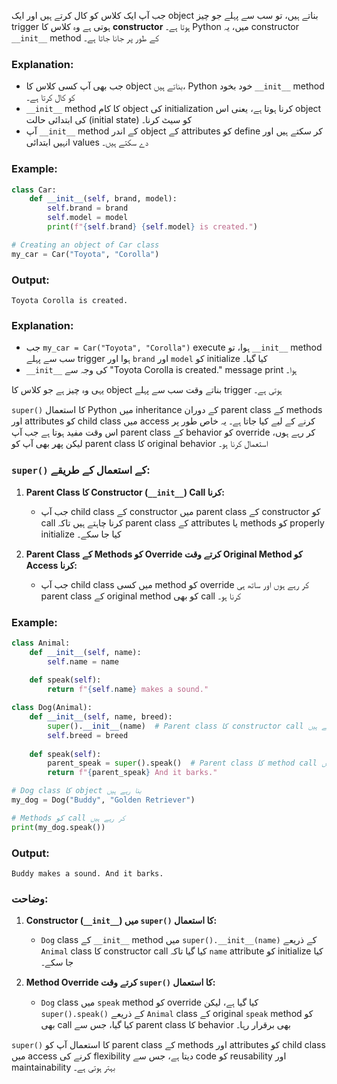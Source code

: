 جب آپ ایک کلاس کو کال کرتے ہیں اور ایک object بناتے ہیں، تو سب سے پہلے جو چیز trigger ہوتی ہے وہ کلاس کا **constructor** ہوتا ہے۔ Python میں، یہ constructor `__init__` method کے طور پر جانا جاتا ہے۔

### **Explanation:**
- جب بھی آپ کسی کلاس کا object بناتے ہیں، Python خود بخود `__init__` method کو کال کرتا ہے۔
- `__init__` method کا کام object کی initialization کرنا ہوتا ہے، یعنی اس object کی ابتدائی حالت (initial state) کو سیٹ کرنا۔
- آپ `__init__` method کے اندر object کے attributes کو define کر سکتے ہیں اور انہیں ابتدائی values دے سکتے ہیں۔

### **Example:**

```python
class Car:
    def __init__(self, brand, model):
        self.brand = brand
        self.model = model
        print(f"{self.brand} {self.model} is created.")

# Creating an object of Car class
my_car = Car("Toyota", "Corolla")
```

### **Output:**
```
Toyota Corolla is created.
```

### **Explanation:**
- جب `my_car = Car("Toyota", "Corolla")` execute ہوا، تو `__init__` method سب سے پہلے trigger ہوا اور `brand` اور `model` کو initialize کیا گیا۔
- `__init__` کی وجہ سے "Toyota Corolla is created." message print ہوا۔ 

یہی وہ چیز ہے جو کلاس کا object بناتے وقت سب سے پہلے trigger ہوتی ہے۔





`super()` کا استعمال Python میں inheritance کے دوران parent class کے methods اور attributes کو child class میں access کرنے کے لیے کیا جاتا ہے۔ یہ خاص طور پر اس وقت مفید ہوتا ہے جب آپ parent class کے behavior کو override کر رہے ہوں، لیکن پھر بھی آپ کو parent class کا original behavior استعمال کرنا ہو۔

### **`super()` کے استعمال کے طریقے:**

1. **Parent Class کا Constructor (`__init__`) Call کرنا:**
   - جب آپ child class کے constructor میں parent class کے constructor کو call کرنا چاہتے ہیں تاکہ parent class کے attributes یا methods کو properly initialize کیا جا سکے۔

2. **Parent Class کے Methods کو Override کرتے وقت Original Method کو Access کرنا:**
   - جب آپ child class میں کسی method کو override کر رہے ہوں اور ساتھ ہی parent class کے original method کو بھی call کرنا ہو۔

### **Example:**

```python
class Animal:
    def __init__(self, name):
        self.name = name
    
    def speak(self):
        return f"{self.name} makes a sound."

class Dog(Animal):
    def __init__(self, name, breed):
        super().__init__(name)  # Parent class کا constructor call کر رہے ہیں
        self.breed = breed
    
    def speak(self):
        parent_speak = super().speak()  # Parent class کا method call کر رہے ہیں
        return f"{parent_speak} And it barks."

# Dog class کا object بنا رہے ہیں
my_dog = Dog("Buddy", "Golden Retriever")

# Methods کو call کر رہے ہیں
print(my_dog.speak())
```

### **Output:**
```
Buddy makes a sound. And it barks.
```

### **وضاحت:**

1. **Constructor (`__init__`) میں `super()` کا استعمال:**
   - `Dog` class کے `__init__` method میں `super().__init__(name)` کے ذریعے `Animal` class کا constructor call کیا گیا تاکہ `name` attribute کو initialize کیا جا سکے۔

2. **Method Override کرتے وقت `super()` کا استعمال:**
   - `Dog` class میں `speak` method کو override کیا گیا ہے، لیکن `super().speak()` کے ذریعے `Animal` class کے original `speak` method کو بھی call کیا گیا، جس سے parent class کا behavior بھی برقرار رہا۔

`super()` کا استعمال آپ کو parent class کے methods اور attributes کو child class میں access کرنے کی flexibility دیتا ہے، جس سے code کو reusability اور maintainability بہتر ہوتی ہے۔
